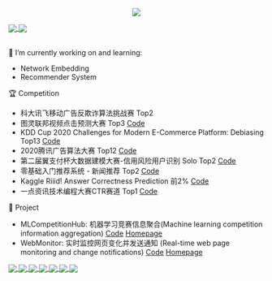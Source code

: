 <p align="center"> 
 <img src="https://profile-counter.glitch.me/LogicJake/count.svg"/>
</p>

<a href="https://github.com/LogicJake">
  <img align="center" src="https://github-readme-stats-teal.vercel.app/api?username=LogicJake&show_icons=truet&include_all_commits=True&hide=contribs"/>
</a>

<a href="https://github.com/LogicJake">
  <img align="center" src="https://github-readme-stats-teal.vercel.app/api/top-langs/?username=LogicJake&layout=compact" />
</a>

<br>
<br>

🔭 I’m currently working on and learning:
  - Network Embedding
  - Recommender System

:trophy: Competition
  - 科大讯飞移动广告反欺诈算法挑战赛 Top2
  - 图灵联邦视频点击预测大赛 Top3 [Code](https://github.com/LogicJake/tuling-video-click-top3)
  - KDD Cup 2020 Challenges for Modern E-Commerce Platform: Debiasing Top13 [Code](https://github.com/LogicJake/2020_KDD_Debiasing_TOP13)
  - 2020腾讯广告算法大赛 Top12 [Code](https://github.com/LogicJake/Tencent_Ads_Algo_2020_TOP12)
  - 第二届翼支付杯大数据建模大赛-信用风险用户识别 Solo Top2 [Code](https://github.com/LogicJake/2020-yizhifu-credit-risk-user-identification-Top2)
  - 零基础入门推荐系统 - 新闻推荐 Top2 [Code](https://github.com/LogicJake/tianchi-news-recommendation)
  - Kaggle Riiid! Answer Correctness Prediction 前2% [Code](https://github.com/jackhuntcn/Kaggle_Riiid_74th_LGBM)
  - 一点资讯技术编程大赛CTR赛道 Top1 [Code](https://github.com/LogicJake/yidianzixun-ctr-top1)
    
:wrench: Project
  - MLCompetitionHub: 机器学习竞赛信息聚合(Machine learning competition information aggregation) [Code](https://github.com/LogicJake/MLCompetitionHub) [Homepage](https://www.logicjake.xyz/MLCompetitionHub/)
  - WebMonitor: 实时监控网页变化并发送通知
(Real-time web page monitoring and change notifications) [Code](https://github.com/LogicJake/WebMonitor) [Homepage](https://www.logicjake.xyz/WebMonitor)



<a href="https://github.com/LogicJake/tianchi-loan-default-prediction-top11">
  <img align="center" src="https://github-readme-stats-teal.vercel.app/api/pin/?username=LogicJake&repo=tianchi-loan-default-prediction-top11&theme=" />
</a>

<a href="https://github.com/LogicJake/2020-pingan-digital">
  <img align="center" src="https://github-readme-stats-teal.vercel.app/api/pin/?username=LogicJake&repo=2020-pingan-digital&theme=" />
</a>

<a href="https://github.com/LogicJake/tuling-video-click-top3">
  <img align="center" src="https://github-readme-stats-teal.vercel.app/api/pin/?username=LogicJake&repo=tuling-video-click-top3&theme=" />
</a>

<a href="https://github.com/LogicJake/tianyicup-education">
  <img align="center" src="https://github-readme-stats-teal.vercel.app/api/pin/?username=LogicJake&repo=tianyicup-education&theme=" />
</a>

<a href="https://github.com/LogicJake/tianchi-news-recommendation">
  <img align="center" src="https://github-readme-stats-teal.vercel.app/api/pin/?username=LogicJake&repo=tianchi-news-recommendation&theme=" />
</a>

<a href="https://github.com/LogicJake/2020-gslab-ml-top4">
  <img align="center" src="https://github-readme-stats-teal.vercel.app/api/pin/?username=LogicJake&repo=2020-gslab-ml-top4&theme=" />
</a>

<a href="https://github.com/LogicJake/2020-Xiamen-International-Bank-Financial-Cup">
  <img align="center" src="https://github-readme-stats-teal.vercel.app/api/pin/?username=LogicJake&repo=2020-Xiamen-International-Bank-Financial-Cup&theme=" />
</a>
